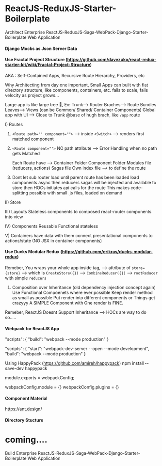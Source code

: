 # ReactJS-ReduxJS-Starter-Boilerplate

Architect Enterprise ReactJS-ReduxJS-Saga-WebPack-Django-Starter-Boilerplate Web Application

#### Django Mocks as Json Server Data

#### Use Fractal Project Structure (https://github.com/davezuko/react-redux-starter-kit/wiki/Fractal-Project-Structure)

AKA : Self-Contained Apps, Recursive Route Hierarchy, Providers, etc

Why Architecting from day one important,
Small Apps can built with flat directory structure, like components, containers, etc.
fails to scale, fails velocity as project grows...

Large app is like large tree :evergreen_tree:,
Ex:
Trunk--> Router
Braches--> Route Bundles
Leaves--> Views (can be Common/ Shared/ Container Components)
Global app with UI --> Close to Trunk @base of hugh brach, like `/app` route

I) Routes

1. `<Route path="" component="">` --> inside `<Switch>` --> renders first matched component
2. `<Route component="">` NO path attribute --> Error Handling when no path gets Matched

   Each Route have -->
   Container Folder
   Component Folder
   Modules file (reducers, actions)
   Sagas file
   Own index file --> to define the route

3. Dont let sub router load until parent route has been loaded
   load components async then reducers sagas will be injected and available to store
   then HOCs initiates api calls for the route
   This makes code-splitting possible with small .js files, loaded on demand

II) Store

III) Layouts
Stateless components to composed react-router components into view

IV) Components
Reusable
Functional stateless

V) Containers
have data with them
connect presentational components to actions/state (NO JSX in container components)

#### Use Ducks Modular Redux (https://github.com/erikras/ducks-modular-redux)

Remeber,
You wraps your whole app inside <Provider > tag, --> attribute of `store={store}`
--> which is `CreateStore({})` --> `CombineReducer({})` --> `rootReducer` with simple `reducers`

1. Composition over Inheritance (old dependency injection concept again)
   Use Functional Compoenets where ever possible
   Keep render method as small as possible
   Put render into different components or Things get crazyyy A SIMPLE Component with One render is FINE.

Remeber,
ReactJS Doesnt Support Inheritance --> HOCs are way to do so.....

#### Webpack for ReactJS App

"scripts": {
"build": "webpack --mode production"
}

"scripts": {
"start": "webpack-dev-server --open --mode development",
"build": "webpack --mode production"
}

Using HappyPack (https://github.com/amireh/happypack)
npm install --save-dev happypack

module.exports = webpackConfig;

webpackConfig.module = {}
webpackConfig.plugins = {}

#### Component Material

https://ant.design/

#### Directory Stucture

coming....
=======
Build Enterprise ReactJS-ReduxJS-Saga-WebPack-Django-Starter-Boilerplate Web Application


